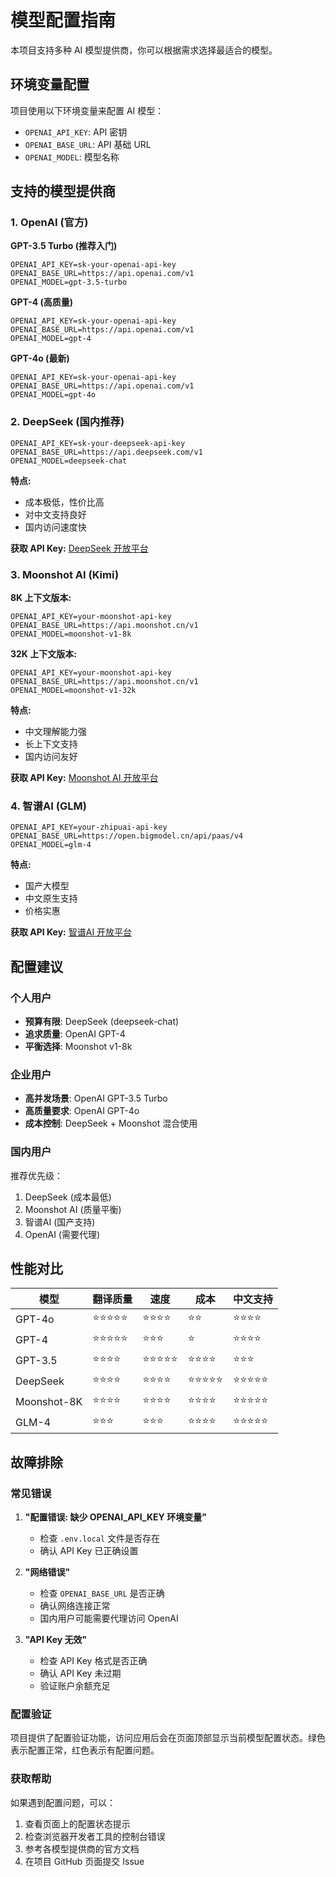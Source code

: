 # 模型配置指南

本项目支持多种 AI 模型提供商，你可以根据需求选择最适合的模型。

## 环境变量配置

项目使用以下环境变量来配置 AI 模型：

- `OPENAI_API_KEY`: API 密钥
- `OPENAI_BASE_URL`: API 基础 URL
- `OPENAI_MODEL`: 模型名称

## 支持的模型提供商

### 1. OpenAI (官方)

**GPT-3.5 Turbo (推荐入门)**
```env
OPENAI_API_KEY=sk-your-openai-api-key
OPENAI_BASE_URL=https://api.openai.com/v1
OPENAI_MODEL=gpt-3.5-turbo
```

**GPT-4 (高质量)**
```env
OPENAI_API_KEY=sk-your-openai-api-key
OPENAI_BASE_URL=https://api.openai.com/v1
OPENAI_MODEL=gpt-4
```

**GPT-4o (最新)**
```env
OPENAI_API_KEY=sk-your-openai-api-key
OPENAI_BASE_URL=https://api.openai.com/v1
OPENAI_MODEL=gpt-4o
```

### 2. DeepSeek (国内推荐)

```env
OPENAI_API_KEY=sk-your-deepseek-api-key
OPENAI_BASE_URL=https://api.deepseek.com/v1
OPENAI_MODEL=deepseek-chat
```

**特点:**
- 成本极低，性价比高
- 对中文支持良好
- 国内访问速度快

**获取 API Key:** [DeepSeek 开放平台](https://platform.deepseek.com/)

### 3. Moonshot AI (Kimi)

**8K 上下文版本:**
```env
OPENAI_API_KEY=your-moonshot-api-key
OPENAI_BASE_URL=https://api.moonshot.cn/v1
OPENAI_MODEL=moonshot-v1-8k
```

**32K 上下文版本:**
```env
OPENAI_API_KEY=your-moonshot-api-key
OPENAI_BASE_URL=https://api.moonshot.cn/v1
OPENAI_MODEL=moonshot-v1-32k
```

**特点:**
- 中文理解能力强
- 长上下文支持
- 国内访问友好

**获取 API Key:** [Moonshot AI 开放平台](https://platform.moonshot.cn/)

### 4. 智谱AI (GLM)

```env
OPENAI_API_KEY=your-zhipuai-api-key
OPENAI_BASE_URL=https://open.bigmodel.cn/api/paas/v4
OPENAI_MODEL=glm-4
```

**特点:**
- 国产大模型
- 中文原生支持
- 价格实惠

**获取 API Key:** [智谱AI 开放平台](https://open.bigmodel.cn/)

## 配置建议

### 个人用户
- **预算有限**: DeepSeek (deepseek-chat)
- **追求质量**: OpenAI GPT-4
- **平衡选择**: Moonshot v1-8k

### 企业用户
- **高并发场景**: OpenAI GPT-3.5 Turbo
- **高质量要求**: OpenAI GPT-4o
- **成本控制**: DeepSeek + Moonshot 混合使用

### 国内用户
推荐优先级：
1. DeepSeek (成本最低)
2. Moonshot AI (质量平衡)
3. 智谱AI (国产支持)
4. OpenAI (需要代理)

## 性能对比

| 模型 | 翻译质量 | 速度 | 成本 | 中文支持 |
|------|----------|------|------|----------|
| GPT-4o | ⭐⭐⭐⭐⭐ | ⭐⭐⭐⭐ | ⭐⭐ | ⭐⭐⭐⭐ |
| GPT-4 | ⭐⭐⭐⭐⭐ | ⭐⭐⭐ | ⭐ | ⭐⭐⭐⭐ |
| GPT-3.5 | ⭐⭐⭐⭐ | ⭐⭐⭐⭐⭐ | ⭐⭐⭐⭐ | ⭐⭐⭐ |
| DeepSeek | ⭐⭐⭐⭐ | ⭐⭐⭐⭐ | ⭐⭐⭐⭐⭐ | ⭐⭐⭐⭐⭐ |
| Moonshot-8K | ⭐⭐⭐⭐ | ⭐⭐⭐⭐ | ⭐⭐⭐⭐ | ⭐⭐⭐⭐⭐ |
| GLM-4 | ⭐⭐⭐ | ⭐⭐⭐ | ⭐⭐⭐⭐ | ⭐⭐⭐⭐⭐ |

## 故障排除

### 常见错误

1. **"配置错误: 缺少 OPENAI_API_KEY 环境变量"**
   - 检查 `.env.local` 文件是否存在
   - 确认 API Key 已正确设置

2. **"网络错误"**
   - 检查 `OPENAI_BASE_URL` 是否正确
   - 确认网络连接正常
   - 国内用户可能需要代理访问 OpenAI

3. **"API Key 无效"**
   - 检查 API Key 格式是否正确
   - 确认 API Key 未过期
   - 验证账户余额充足

### 配置验证

项目提供了配置验证功能，访问应用后会在页面顶部显示当前模型配置状态。绿色表示配置正常，红色表示有配置问题。

### 获取帮助

如果遇到配置问题，可以：
1. 查看页面上的配置状态提示
2. 检查浏览器开发者工具的控制台错误
3. 参考各模型提供商的官方文档
4. 在项目 GitHub 页面提交 Issue